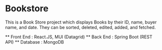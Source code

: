 # Bookstore

This is a Book Store project which displays Books by their ID, name, buyer name, and date. They can be sorted, deleted, edited, added, and fetched. 

** Front End : React.JS, MUI (Datagrid)
** Back End : Spring Boot (REST API)
** Database : MongoDB
